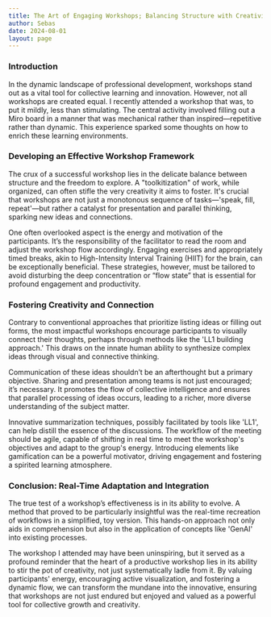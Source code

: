 ```yaml
---
title: The Art of Engaging Workshops; Balancing Structure with Creativity
author: Sebas
date: 2024-08-01
layout: page
---
```


### Introduction

In the dynamic landscape of professional development, workshops stand out as a vital tool for collective learning and innovation. However, not all workshops are created equal. I recently attended a workshop that was, to put it mildly, less than stimulating. The central activity involved filling out a Miro board in a manner that was mechanical rather than inspired—repetitive rather than dynamic. This experience sparked some thoughts on how to enrich these learning environments.

### Developing an Effective Workshop Framework

The crux of a successful workshop lies in the delicate balance between structure and the freedom to explore. A "toolkitization" of work, while organized, can often stifle the very creativity it aims to foster. It's crucial that workshops are not just a monotonous sequence of tasks—'speak, fill, repeat'—but rather a catalyst for presentation and parallel thinking, sparking new ideas and connections.

One often overlooked aspect is the energy and motivation of the participants. It’s the responsibility of the facilitator to read the room and adjust the workshop flow accordingly. Engaging exercises and appropriately timed breaks, akin to High-Intensity Interval Training (HIIT) for the brain, can be exceptionally beneficial. These strategies, however, must be tailored to avoid disturbing the deep concentration or “flow state” that is essential for profound engagement and productivity.

### Fostering Creativity and Connection

Contrary to conventional approaches that prioritize listing ideas or filling out forms, the most impactful workshops encourage participants to visually connect their thoughts, perhaps through methods like the 'LL1 building approach.' This draws on the innate human ability to synthesize complex ideas through visual and connective thinking.

Communication of these ideas shouldn’t be an afterthought but a primary objective. Sharing and presentation among teams is not just encouraged; it’s necessary. It promotes the flow of collective intelligence and ensures that parallel processing of ideas occurs, leading to a richer, more diverse understanding of the subject matter.

Innovative summarization techniques, possibly facilitated by tools like 'LL1', can help distill the essence of the discussions. The workflow of the meeting should be agile, capable of shifting in real time to meet the workshop's objectives and adapt to the group's energy. Introducing elements like gamification can be a powerful motivator, driving engagement and fostering a spirited learning atmosphere.

### Conclusion: Real-Time Adaptation and Integration

The true test of a workshop’s effectiveness is in its ability to evolve. A method that proved to be particularly insightful was the real-time recreation of workflows in a simplified, toy version. This hands-on approach not only aids in comprehension but also in the application of concepts like 'GenAI' into existing processes.

The workshop I attended may have been uninspiring, but it served as a profound reminder that the heart of a productive workshop lies in its ability to stir the pot of creativity, not just systematically ladle from it. By valuing participants' energy, encouraging active visualization, and fostering a dynamic flow, we can transform the mundane into the innovative, ensuring that workshops are not just endured but enjoyed and valued as a powerful tool for collective growth and creativity.